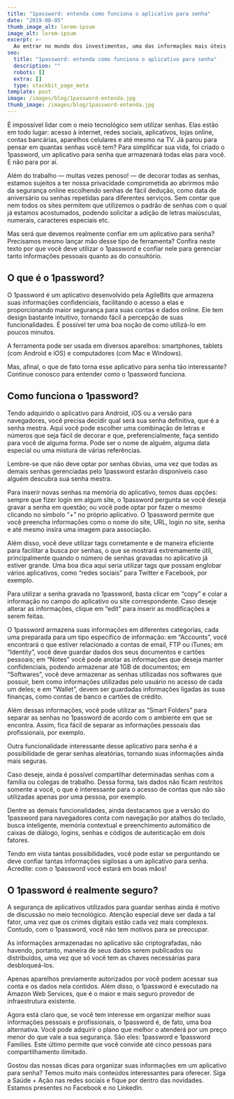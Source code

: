 ```yaml
---
title: "1password: entenda como funciona o aplicativo para senha"
date: "2019-08-05"
thumb_image_alt: lorem-ipsum
image_alt: lorem-ipsum
excerpt: >-
  Ao entrar no mundo dos investimentos, uma das informações mais úteis para começar a aplicar é saber o seu perfil. Isto porque esse dado funciona como uma espécie de norte para entender sua tolerância a riscos e também quais são as melhores aplicações para os seus objetivos.
seo:
  title: "1password: entenda como funciona o aplicativo para senha"
  description: ""
  robots: []
  extra: []
  type: stackbit_page_meta
template: post
image: /images/blog/1password-entenda.jpg
thumb_image: /images/blog/1password-entenda.jpg
---
```


É impossível lidar com o meio tecnológico sem utilizar senhas. Elas estão em todo lugar: acesso à internet, redes sociais, aplicativos, lojas online, contas bancárias, aparelhos celulares e até mesmo na TV. Já parou para pensar em quantas senhas você tem? Para simplificar sua vida, foi criado o 1password, um aplicativo para senha que armazenará todas elas para você. E não para por aí.

Além do trabalho — muitas vezes penoso! — de decorar todas as senhas, estamos sujeitos a ter nossa privacidade comprometida ao abrirmos mão da segurança online escolhendo senhas de fácil dedução, como data de aniversário ou senhas repetidas para diferentes serviços. Sem contar que nem todos os sites permitem que utilizemos o padrão de senhas com o qual já estamos acostumados, podendo solicitar a adição de letras maiúsculas, numerais, caracteres especiais etc.

Mas será que devemos realmente confiar em um aplicativo para senha? Precisamos mesmo lançar mão desse tipo de ferramenta? Confira neste texto por que você deve utilizar o 1password e confiar nele para gerenciar tanto informações pessoais quanto as do consultório.

## O que é o 1password?

O 1password é um aplicativo desenvolvido pela AgileBits que armazena suas informações confidenciais, facilitando o acesso a elas e proporcionando maior segurança para suas contas e dados online. Ele tem design bastante intuitivo, tornando fácil a percepção de suas funcionalidades. É possível ter uma boa noção de como utilizá-lo em poucos minutos.

A ferramenta pode ser usada em diversos aparelhos: smartphones, tablets (com Android e iOS) e computadores (com Mac e Windows).

Mas, afinal, o que de fato torna esse aplicativo para senha tão interessante? Continue conosco para entender como o 1password funciona.

## Como funciona o 1password?

Tendo adquirido o aplicativo para Android, iOS ou a versão para navegadores, você precisa decidir qual será sua senha definitiva, que é a senha mestra. Aqui você pode escolher uma combinação de letras e números que seja fácil de decorar e que, preferencialmente, faça sentido para você de alguma forma. Pode ser o nome de alguém, alguma data especial ou uma mistura de várias referências.

Lembre-se que não deve optar por senhas óbvias, uma vez que todas as demais senhas gerenciadas pelo 1password estarão disponíveis caso alguém descubra sua senha mestra.

Para inserir novas senhas na memória do aplicativo, temos duas opções: sempre que fizer login em algum site, o 1password pergunta se você deseja gravar a senha em questão; ou você pode optar por fazer o mesmo clicando no símbolo “+” no próprio aplicativo. O 1password permite que você preencha informações como o nome do site, URL, login no site, senha e até mesmo insira uma imagem para associação.

Além disso, você deve utilizar tags corretamente e de maneira eficiente para facilitar a busca por senhas, o que se mostrará extremamente útil, principalmente quando o número de senhas gravadas no aplicativo já estiver grande. Uma boa dica aqui seria utilizar tags que possam englobar vários aplicativos, como “redes sociais” para Twitter e Facebook, por exemplo.

Para utilizar a senha gravada no 1password, basta clicar em “copy” e colar a informação no campo do aplicativo ou site correspondente. Caso deseje alterar as informações, clique em “edit” para inserir as modificações a serem feitas.

O 1password armazena suas informações em diferentes categorias, cada uma preparada para um tipo específico de informação: em “Accounts”, você encontrará o que estiver relacionado a contas de email, FTP ou iTunes; em “Identity”, você deve guardar dados dos seus documentos e cartões pessoais; em “Notes” você pode anotar as informações que deseja manter confidenciais, podendo armazenar até 1GB de documentos; em “Softwares”, você deve armazenar as senhas utilizadas nos softwares que possuir, bem como informações utilizadas pelo usuário no acesso de cada um deles; e em “Wallet”, devem ser guardadas informações ligadas às suas finanças, como contas de banco e cartões de crédito.

Além dessas informações, você pode utilizar as “Smart Folders” para separar as senhas no 1password de acordo com o ambiente em que se encontra. Assim, fica fácil de separar as informações pessoais das profissionais, por exemplo.

Outra funcionalidade interessante desse aplicativo para senha é a possibilidade de gerar senhas aleatórias, tornando suas informações ainda mais seguras.

Caso deseje, ainda é possível compartilhar determinadas senhas com a família ou colegas de trabalho. Dessa forma, tais dados não ficam restritos somente a você, o que é interessante para o acesso de contas que não são utilizadas apenas por uma pessoa, por exemplo.

Dentre as demais funcionalidades, ainda destacamos que a versão do 1password para navegadores conta com navegação por atalhos do teclado, busca inteligente, memória contextual e preenchimento automático de caixas de diálogo, logins, senhas e códigos de autenticação em dois fatores.

Tendo em vista tantas possibilidades, você pode estar se perguntando se deve confiar tantas informações sigilosas a um aplicativo para senha. Acredite: com o 1password você estará em boas mãos!

## O 1password é realmente seguro?

A segurança de aplicativos utilizados para guardar senhas ainda é motivo de discussão no meio tecnológico. Atenção especial deve ser dada a tal fator, uma vez que os crimes digitais estão cada vez mais complexos. Contudo, com o 1password, você não tem motivos para se preocupar.

As informações armazenadas no aplicativo são criptografadas, não havendo, portanto, maneira de seus dados serem publicados ou distribuídos, uma vez que só você tem as chaves necessárias para desbloqueá-los.

Apenas aparelhos previamente autorizados por você podem acessar sua conta e os dados nela contidos. Além disso, o 1password é executado na Amazon Web Services, que é o maior e mais seguro provedor de infraestrutura existente.

Agora está claro que, se você tem interesse em organizar melhor suas informações pessoais e profissionais, o 1password é, de fato, uma boa alternativa. Você pode adquirir o plano que melhor o atenderá por um preço menor do que vale a sua segurança. São eles: 1password e 1password Families. Este último permite que você convide até cinco pessoas para compartilhamento ilimitado.

Gostou das nossas dicas para organizar suas informações em um aplicativo para senha? Temos muito mais conteúdos interessantes para oferecer. Siga a Saúde + Ação nas redes sociais e fique por dentro das novidades. Estamos presentes no Facebook e no LinkedIn.

